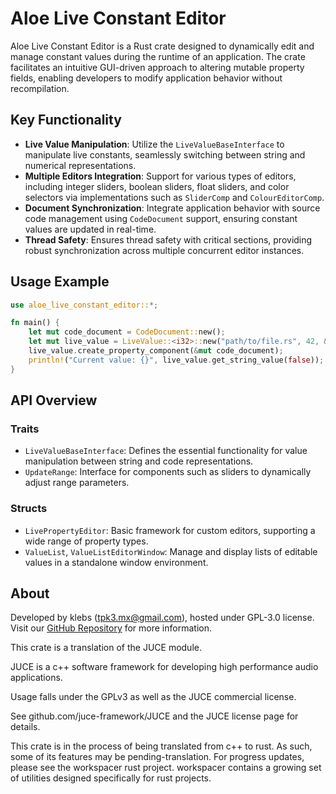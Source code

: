 # Aloe Live Constant Editor

Aloe Live Constant Editor is a Rust crate designed to dynamically edit and manage constant values during the runtime of an application. The crate facilitates an intuitive GUI-driven approach to altering mutable property fields, enabling developers to modify application behavior without recompilation. 

## Key Functionality

- **Live Value Manipulation**: Utilize the `LiveValueBaseInterface` to manipulate live constants, seamlessly switching between string and numerical representations.
- **Multiple Editors Integration**: Support for various types of editors, including integer sliders, boolean sliders, float sliders, and color selectors via implementations such as `SliderComp` and `ColourEditorComp`.
- **Document Synchronization**: Integrate application behavior with source code management using `CodeDocument` support, ensuring constant values are updated in real-time.
- **Thread Safety**: Ensures thread safety with critical sections, providing robust synchronization across multiple concurrent editor instances.

## Usage Example

```rust
use aloe_live_constant_editor::*;

fn main() {
    let mut code_document = CodeDocument::new();
    let mut live_value = LiveValue::<i32>::new("path/to/file.rs", 42, &100);
    live_value.create_property_component(&mut code_document);
    println!("Current value: {}", live_value.get_string_value(false));
}
```

## API Overview

### Traits

- `LiveValueBaseInterface`: Defines the essential functionality for value manipulation between string and code representations.
- `UpdateRange`: Interface for components such as sliders to dynamically adjust range parameters.

### Structs

- `LivePropertyEditor`: Basic framework for custom editors, supporting a wide range of property types.
- `ValueList`, `ValueListEditorWindow`: Manage and display lists of editable values in a standalone window environment.

## About

Developed by klebs (<tpk3.mx@gmail.com>), hosted under GPL-3.0 license. Visit our [GitHub Repository](https://github.com/klebs6/aloe-rs) for more information.

<!-- Note: This README.md is generated by an AI model and, while extensive, might not be exhaustive. Please verify for final use. -->

This crate is a translation of the JUCE module.

JUCE is a c++ software framework for developing high performance audio applications.

Usage falls under the GPLv3 as well as the JUCE commercial license.

See github.com/juce-framework/JUCE and the JUCE license page for details.

This crate is in the process of being translated from c++ to rust. As such, some of its features may be pending-translation. For progress updates, please see the workspacer rust project. workspacer contains a growing set of utilities designed specifically for rust projects.
